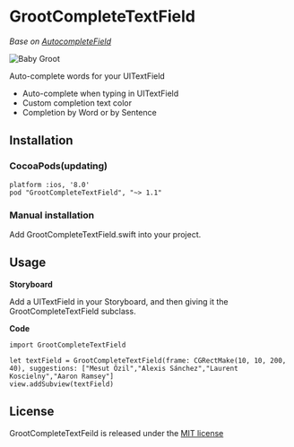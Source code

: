 # GrootCompleteTextField

*Base on [AutocompleteField](https://github.com/filipstefansson/AutocompleteField)*


![Baby Groot](https://images.moviepilot.com/images/c_limit,q_auto:good,w_600/yumrfneyjfepdytstiev/baby-groot-by-dariusartshed.jpg)

Auto-complete words for your UITextField

  - Auto-complete when typing in UITextField
  - Custom completion text color
  - Completion by Word or by Sentence


## Installation
### CocoaPods(updating)

```
platform :ios, '8.0'
pod "GrootCompleteTextField", "~> 1.1" 
```

### Manual installation
Add GrootCompleteTextField.swift into your project.



## Usage
**Storyboard**

Add a UITextField in your Storyboard, and then giving it the GrootCompleteTextField subclass.

**Code**
```
import GrootCompleteTextField

let textField = GrootCompleteTextField(frame: CGRectMake(10, 10, 200, 40), suggestions: ["Mesut Özil","Alexis Sánchez","Laurent Koscielny","Aaron Ramsey"]
view.addSubview(textField)
```
License
----

GrootCompleteTextFeild is released under the [MIT license](https://github.com/cubong/GrootCompleteTextFeild/blob/master/LICENSE)
